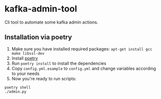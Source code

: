 # kafka-admin-tool

Cli tool to automate some kafka admin actions.

Installation via poetry
-----------------------

1. Make sure you have installed required packages: `apt-get install gcc make libssl-dev`
2. Install [poetry](https://python-poetry.org/docs/)
3. Run `poetry install` to install the dependencies
4. Copy `config.yml.example` to `config.yml` and change variables according to your needs
5. Now you're ready to run scripts:


```
poetry shell
./admin.py
```
